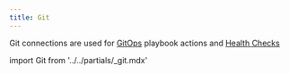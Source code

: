 ```yaml
---
title: Git
---
```


Git connections are used for [GitOps](/playbooks/actions/gitops) playbook actions and [Health Checks](/canary-checker/reference/git)

import Git from '../../partials/\_git.mdx'

<Git/>
